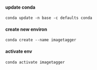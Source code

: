 #### update conda
```
conda update -n base -c defaults conda
```

#### create new environ
```
conda create --name imagetagger
```

#### activate env
```
conda activate imagetagger
```
